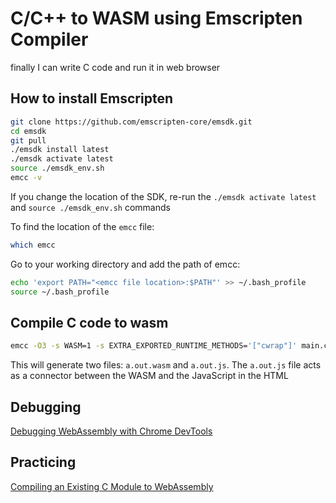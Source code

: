 # C/C++ to WASM using Emscripten Compiler

finally I can write C code and run it in web browser

## How to install Emscripten
```bash
git clone https://github.com/emscripten-core/emsdk.git
cd emsdk
git pull
./emsdk install latest
./emsdk activate latest
source ./emsdk_env.sh
emcc -v
```

If you change the location of the SDK, re-run the ```./emsdk activate latest``` and ```source ./emsdk_env.sh``` commands

To find the location of the `emcc` file:
```bash
which emcc
```

Go to your working directory and add the path of emcc:
```bash
echo 'export PATH="<emcc file location>:$PATH"' >> ~/.bash_profile
source ~/.bash_profile
```

## Compile C code to wasm

```bash
emcc -O3 -s WASM=1 -s EXTRA_EXPORTED_RUNTIME_METHODS='["cwrap"]' main.c
```

This will generate two files: `a.out.wasm` and `a.out.js`. The `a.out.js` file acts as a connector between the WASM and the JavaScript in the HTML

## Debugging
[Debugging WebAssembly with Chrome DevTools](https://developer.chrome.com/blog/wasm-debugging-2020/)


## Practicing
[Compiling an Existing C Module to WebAssembly](https://web.dev/articles/emscripting-a-c-library)
